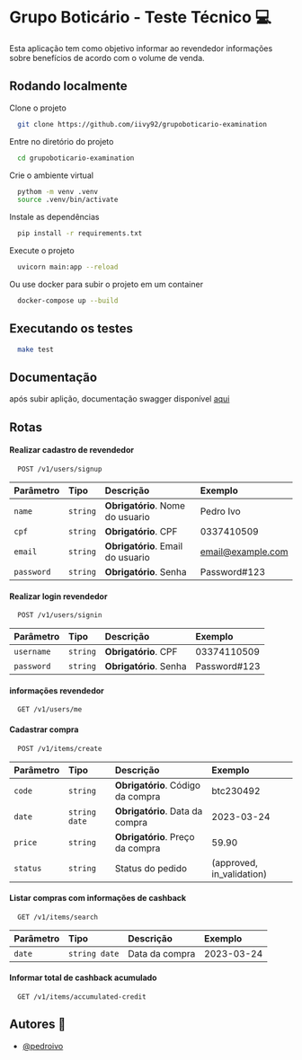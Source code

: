 
# Grupo Boticário - Teste Técnico 💻
Esta aplicação tem como objetivo informar ao revendedor informações sobre benefícios de acordo com o volume de venda. 


## Rodando localmente 

Clone o projeto

```bash
  git clone https://github.com/iivy92/grupoboticario-examination
```

Entre no diretório do projeto

```bash
  cd grupoboticario-examination
```

Crie o ambiente virtual

```bash
  pythom -m venv .venv
  source .venv/bin/activate
```

Instale as dependências

```bash
  pip install -r requirements.txt
```

Execute o projeto

```bash
  uvicorn main:app --reload
```

Ou use docker para subir o projeto em um container

```bash
  docker-compose up --build 
```

## Executando os testes

```bash
  make test
```


## Documentação 
após subir aplição, documentação swagger disponível [aqui](http://0.0.0.0:8000/docs)


## Rotas
#### Realizar cadastro de revendedor 
```http
  POST /v1/users/signup
```
| Parâmetro   | Tipo       | Descrição                           |Exemplo      |
| :---------- | :--------- | :---------------------------------- |:----------- |
| `name` | `string` | **Obrigatório**. Nome do usuario | Pedro Ivo |
| `cpf` | `string` | **Obrigatório**. CPF | 0337410509 |
| `email` | `string` | **Obrigatório**. Email do usuario | email@example.com
| `password` | `string` | **Obrigatório**. Senha | Password#123

#### Realizar login revendedor 
```http
  POST /v1/users/signin
```
| Parâmetro   | Tipo       | Descrição                           |Exemplo      |
| :---------- | :--------- | :---------------------------------- |:----------- |
| `username` | `string` | **Obrigatório**. CPF | 03374110509 |
| `password` | `string` | **Obrigatório**. Senha |Password#123 |

#### informações revendedor 
```http
  GET /v1/users/me 
```

#### Cadastrar compra 

```http
  POST /v1/items/create
```

| Parâmetro   | Tipo       | Descrição                           |Exemplo      |
| :---------- | :--------- | :---------------------------------- |:----------- |
| `code` | `string` | **Obrigatório**. Código da compra| btc230492 |
 | `date` | `string date` | **Obrigatório**. Data da compra | 2023-03-24 |
| `price` | `string` | **Obrigatório**. Preço da compra | 59.90 |
| `status` | `string` | Status do pedido | (approved, in_validation) |

#### Listar compras com informações de cashback

```http
  GET /v1/items/search
```
| Parâmetro   | Tipo       | Descrição                           |Exemplo      |
| :---------- | :--------- | :---------------------------------- |:----------- |
| `date` | `string date` | Data da compra| 2023-03-24 |


#### Informar total de cashback acumulado

```http
  GET /v1/items/accumulated-credit
```


## Autores 🎯

- [@pedroivo](https://www.linkedin.com/in/pedroivo33/)

